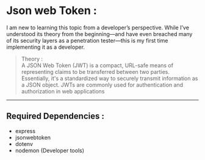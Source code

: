 # Json web Token :

I am new to learning this topic from a developer’s perspective. While I’ve understood its theory from the beginning—and have even breached many of its security layers as a penetration tester—this is my first time implementing it as a developer.

> Theory :  
> A JSON Web Token (JWT) is a compact, URL-safe means of representing claims to be transferred between two parties. Essentially, it's a standardized way to securely transmit information as a JSON object. JWTs are commonly used for authentication and authorization in web applications

---

## Required Dependencies :
- express
- jsonwebtoken
- dotenv
- nodemon (Developer tools)